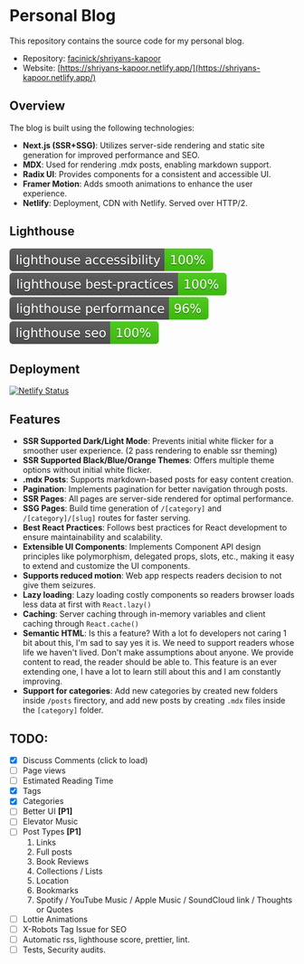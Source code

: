 # Personal Blog

This repository contains the source code for my personal blog.

- Repository: [facinick/shriyans-kapoor](https://github.com/facinick/shriyans-kapoor.git)
- Website: [https://shriyans-kapoor.netlify.app/](https://shriyans-kapoor.netlify.app/)

## Overview

The blog is built using the following technologies:

- **Next.js (SSR+SSG)**: Utilizes server-side rendering and static site generation for improved performance and SEO.
- **MDX**: Used for rendering .mdx posts, enabling markdown support.
- **Radix UI**: Provides components for a consistent and accessible UI.
- **Framer Motion**: Adds smooth animations to enhance the user experience.
- **Netlify**: Deployment, CDN with Netlify. Served over HTTP/2.

## Lighthouse
[![Lighthouse Accessibility Badge](./lighthouse_badges/lighthouse_accessibility.svg)](https://github.com/emazzotta/lighthouse-badges)
[![Lighthouse Best Practices Badge](./lighthouse_badges/lighthouse_best-practices.svg)](https://github.com/emazzotta/lighthouse-badges)
[![Lighthouse Performance Badge](./lighthouse_badges/lighthouse_performance.svg)](https://github.com/emazzotta/lighthouse-badges)
[![Lighthouse SEO Badge](./lighthouse_badges/lighthouse_seo.svg)](https://github.com/emazzotta/lighthouse-badges)

## Deployment
[![Netlify Status](https://api.netlify.com/api/v1/badges/55205328-9705-4a25-a7bf-ed133859b9a0/deploy-status)](https://app.netlify.com/sites/shriyans-kapoor/deploys)

## Features

- **SSR Supported Dark/Light Mode**: Prevents initial white flicker for a smoother user experience. (2 pass rendering to enable ssr theming)
- **SSR Supported Black/Blue/Orange Themes**: Offers multiple theme options without initial white flicker.
- **.mdx Posts**: Supports markdown-based posts for easy content creation.
- **Pagination**: Implements pagination for better navigation through posts.
- **SSR Pages**: All pages are server-side rendered for optimal performance.
- **SSG Pages**: Build time generation of `/[category]` and `/[category]/[slug]` routes for faster serving.
- **Best React Practices**: Follows best practices for React development to ensure maintainability and scalability.
- **Extensible UI Components**: Implements Component API design principles like polymorphism, delegated props, slots, etc., making it easy to extend and customize the UI components.
- **Supports reduced motion**: Web app respects readers decision to not give them seizures.
- **Lazy loading**: Lazy loading costly components so readers browser loads less data at first with `React.lazy()`
- **Caching**: Server caching through in-memory variables and client caching through `React.cache()`
- **Semantic HTML**: Is this a feature? With a lot fo developers not caring 1 bit about this, I'm sad to say yes it is. We need to support readers whose life we haven't lived. Don't make assumptions about anyone. We provide content to read, the reader should be able to. This feature is an ever extending one, I have a lot to learn still about this and I am constantly improving.
- **Support for categories**: Add new categories by created new folders inside `/posts` firectory, and add new posts by creating `.mdx` files inside the `[category]` folder.

## TODO:
- [x] Discuss Comments (click to load)
- [ ] Page views
- [ ] Estimated Reading Time
- [x] Tags
- [x] Categories
- [ ] Better UI **[P1]**
- [ ] Elevator Music
- [ ] Post Types **[P1]**
    1. Links
    2. Full posts
    3. Book Reviews
    4. Collections / Lists
    5. Location
    6. Bookmarks
    7. Spotify / YouTube Music / Apple Music / SoundCloud link / Thoughts or Quotes
- [ ] Lottie Animations
- [ ] X-Robots Tag Issue for SEO
- [ ] Automatic rss, lighthouse score, prettier, lint.
- [ ] Tests, Security audits.